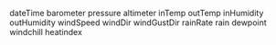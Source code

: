 dateTime
barometer
pressure
altimeter
inTemp
outTemp
inHumidity
outHumidity
windSpeed
windDir
windGustDir
rainRate
rain
dewpoint
windchill
heatindex
